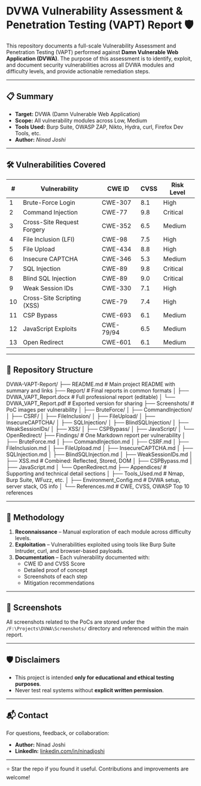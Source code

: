 # DVWA Vulnerability Assessment & Penetration Testing (VAPT) Report 🛡️

This repository documents a full-scale Vulnerability Assessment and Penetration Testing (VAPT) performed against **Damn Vulnerable Web Application (DVWA)**. The purpose of this assessment is to identify, exploit, and document security vulnerabilities across all DVWA modules and difficulty levels, and provide actionable remediation steps.

---

## 📋 Summary

- **Target:** DVWA (Damn Vulnerable Web Application)
- **Scope:** All vulnerability modules across Low, Medium
- **Tools Used:** Burp Suite, OWASP ZAP, Nikto, Hydra, curl, Firefox Dev Tools, etc.
- **Author:** *Ninad Joshi*

---

## 🛠️ Vulnerabilities Covered

| #  | Vulnerability                   | CWE ID  | CVSS  | Risk Level |
|----|--------------------------------|---------|-------|------------|
| 1  | Brute-Force Login              | CWE-307 | 8.1   | High       |
| 2  | Command Injection              | CWE-77  | 9.8   | Critical   |
| 3  | Cross-Site Request Forgery     | CWE-352 | 6.5   | Medium     |
| 4  | File Inclusion (LFI)           | CWE-98  | 7.5   | High       |
| 5  | File Upload                    | CWE-434 | 8.8   | High       |
| 6  | Insecure CAPTCHA               | CWE-346 | 5.3   | Medium     |
| 7  | SQL Injection                  | CWE-89  | 9.8   | Critical   |
| 8  | Blind SQL Injection            | CWE-89  | 9.0   | Critical   |
| 9  | Weak Session IDs               | CWE-330 | 7.1   | High       |
| 10 | Cross-Site Scripting (XSS)     | CWE-79  | 7.4   | High       |
| 11 | CSP Bypass                     | CWE-693 | 6.1   | Medium     |
| 12 | JavaScript Exploits            | CWE-79/94 | 6.5 | Medium     |
| 13 | Open Redirect                  | CWE-601 | 6.1   | Medium     |

---

## 📁 Repository Structure

DVWA-VAPT-Report/
├── README.md                             # Main project README with summary and links
├── Report/                               # Final reports in common formats
│   ├── DVWA_VAPT_Report.docx             # Full professional report (editable)
│   └── DVWA_VAPT_Report.pdf              # Exported version for sharing
├── Screenshots/                          # PoC images per vulnerability
│   ├── BruteForce/
│   ├── CommandInjection/
│   ├── CSRF/
│   ├── FileInclusion/
│   ├── FileUpload/
│   ├── InsecureCAPTCHA/
│   ├── SQLInjection/
│   ├── BlindSQLInjection/
│   ├── WeakSessionIDs/
│   ├── XSS/
│   ├── CSPBypass/
│   ├── JavaScript/
│   └── OpenRedirect/
├── Findings/                             # One Markdown report per vulnerability
│   ├── BruteForce.md
│   ├── CommandInjection.md
│   ├── CSRF.md
│   ├── FileInclusion.md
│   ├── FileUpload.md
│   ├── InsecureCAPTCHA.md
│   ├── SQLInjection.md
│   ├── BlindSQLInjection.md
│   ├── WeakSessionIDs.md
│   ├── XSS.md                            # Combined: Reflected, Stored, DOM
│   ├── CSPBypass.md
│   ├── JavaScript.md
│   └── OpenRedirect.md
├── Appendices/                           # Supporting and technical detail sections
│   ├── Tools_Used.md                     # Nmap, Burp Suite, WFuzz, etc.
│   ├── Environment_Config.md             # DVWA setup, server stack, OS info
│   └── References.md                     # CWE, CVSS, OWASP Top 10 references


---

## 🧪 Methodology

1. **Reconnaissance** – Manual exploration of each module across difficulty levels.
2. **Exploitation** – Vulnerabilities exploited using tools like Burp Suite Intruder, curl, and browser-based payloads.
3. **Documentation** – Each vulnerability documented with:
   - CWE ID and CVSS Score
   - Detailed proof of concept
   - Screenshots of each step
   - Mitigation recommendations

---

## 📸 Screenshots

All screenshots related to the PoCs are stored under the `/F:\Projects\DVWA\Screenshots/` directory and referenced within the main report.

---

## 🛡️ Disclaimers

- This project is intended **only for educational and ethical testing purposes**.
- Never test real systems without **explicit written permission**.

---

## 📬 Contact

For questions, feedback, or collaboration:
- **Author:** Ninad Joshi
- **LinkedIn:** [linkedin.com/in/ninadjoshi](https://www.linkedin.com/in/ninadjoshi)

---

⭐️ Star the repo if you found it useful. Contributions and improvements are welcome!

